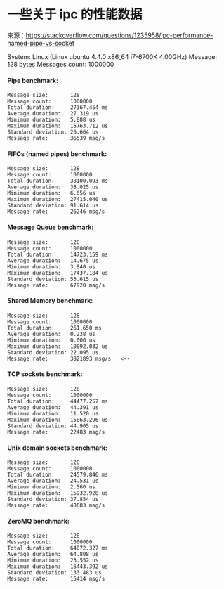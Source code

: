 # 一些关于 ipc 的性能数据

来源：https://stackoverflow.com/questions/1235958/ipc-performance-named-pipe-vs-socket

System: Linux (Linux ubuntu 4.4.0 x86_64 i7-6700K 4.00GHz)
Message: 128 bytes
Messages count: 1000000

#### Pipe benchmark:

```
Message size:       128
Message count:      1000000
Total duration:     27367.454 ms
Average duration:   27.319 us
Minimum duration:   5.888 us
Maximum duration:   15763.712 us
Standard deviation: 26.664 us
Message rate:       36539 msg/s
```


#### FIFOs (named pipes) benchmark:

```
Message size:       128
Message count:      1000000
Total duration:     38100.093 ms
Average duration:   38.025 us
Minimum duration:   6.656 us
Maximum duration:   27415.040 us
Standard deviation: 91.614 us
Message rate:       26246 msg/s
```

#### Message Queue benchmark:

```
Message size:       128
Message count:      1000000
Total duration:     14723.159 ms
Average duration:   14.675 us
Minimum duration:   3.840 us
Maximum duration:   17437.184 us
Standard deviation: 53.615 us
Message rate:       67920 msg/s
```

#### Shared Memory benchmark:

```
Message size:       128
Message count:      1000000
Total duration:     261.650 ms
Average duration:   0.238 us
Minimum duration:   0.000 us
Maximum duration:   10092.032 us
Standard deviation: 22.095 us
Message rate:       3821893 msg/s   <--
```

#### TCP sockets benchmark:

```
Message size:       128
Message count:      1000000
Total duration:     44477.257 ms
Average duration:   44.391 us
Minimum duration:   11.520 us
Maximum duration:   15863.296 us
Standard deviation: 44.905 us
Message rate:       22483 msg/s
```

#### Unix domain sockets benchmark:

```
Message size:       128
Message count:      1000000
Total duration:     24579.846 ms
Average duration:   24.531 us
Minimum duration:   2.560 us
Maximum duration:   15932.928 us
Standard deviation: 37.854 us
Message rate:       40683 msg/s
```

#### ZeroMQ benchmark:

```
Message size:       128
Message count:      1000000
Total duration:     64872.327 ms
Average duration:   64.808 us
Minimum duration:   23.552 us
Maximum duration:   16443.392 us
Standard deviation: 133.483 us
Message rate:       15414 msg/s
```